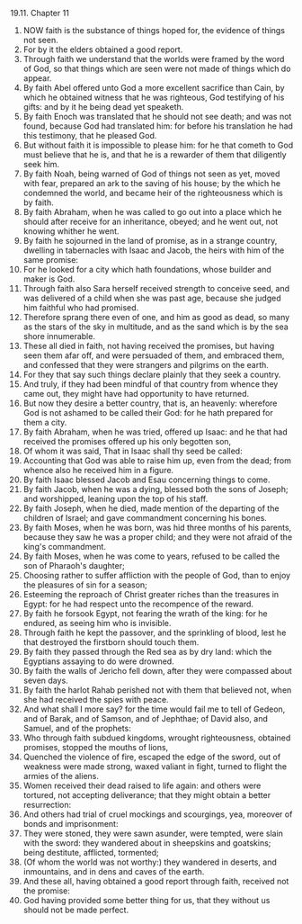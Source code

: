 19.11. Chapter 11
1. NOW faith is the substance of things hoped for, the evidence of things not seen.
2. For by it the elders obtained a good report.
3. Through faith we understand that the worlds were framed by the word of God, so that things which are seen were not made of things which do appear.
4. By faith Abel offered unto God a more excellent sacrifice than Cain, by which he obtained witness that he was righteous, God testifying of his gifts: and by it he being dead yet speaketh.
5. By faith Enoch was translated that he should not see death; and was not found, because God had translated him: for before his translation he had this testimony, that he pleased God.
6. But without faith it is impossible to please him: for he that cometh to God must believe that he is, and that he is a rewarder of them that diligently seek him.
7. By faith Noah, being warned of God of things not seen as yet, moved with fear, prepared an ark to the saving of his house; by the which he condemned the world, and became heir of the righteousness which is by faith.
8. By faith Abraham, when he was called to go out into a place which he should after receive for an inheritance, obeyed; and he went out, not knowing whither he went.
9. By faith he sojourned in the land of promise, as in a strange country, dwelling in tabernacles with Isaac and Jacob, the heirs with him of the same promise:
10. For he looked for a city which hath foundations, whose builder and maker is God.
11. Through faith also Sara herself received strength to conceive seed, and was delivered of a child when she was past age, because she judged him faithful who had promised.
12. Therefore sprang there even of one, and him as good as dead, so many as the stars of the sky in multitude, and as the sand which is by the sea shore innumerable.
13. These all died in faith, not having received the promises, but having seen them afar off, and were persuaded of them, and embraced them, and confessed that they were strangers and pilgrims on the earth.
14. For they that say such things declare plainly that they seek a country.
15. And truly, if they had been mindful of that country from whence they came out, they might have had opportunity to have returned.
16. But now they desire a better country, that is, an heavenly: wherefore God is not ashamed to be called their God: for he hath prepared for them a city.
17. By faith Abraham, when he was tried, offered up Isaac: and he that had received the promises offered up his only begotten son,
18. Of whom it was said, That in Isaac shall thy seed be called:
19. Accounting that God was able to raise him up, even from the dead; from whence also he received him in a figure.
20. By faith Isaac blessed Jacob and Esau concerning things to come.
21. By faith Jacob, when he was a dying, blessed both the sons of Joseph; and worshipped, leaning upon the top of his staff.
22. By faith Joseph, when he died, made mention of the departing of the children of Israel; and gave commandment concerning his bones.
23. By faith Moses, when he was born, was hid three months of his parents, because they saw he was a proper child; and they were not afraid of the king's commandment.
24. By faith Moses, when he was come to years, refused to be called the son of Pharaoh's daughter;
25. Choosing rather to suffer affliction with the people of God, than to enjoy the pleasures of sin for a season;
26. Esteeming the reproach of Christ greater riches than the treasures in Egypt: for he had respect unto the recompence of the reward.
27. By faith he forsook Egypt, not fearing the wrath of the king: for he endured, as seeing him who is invisible.
28. Through faith he kept the passover, and the sprinkling of blood, lest he that destroyed the firstborn should touch them.
29. By faith they passed through the Red sea as by dry land: which the Egyptians assaying to do were drowned.
30. By faith the walls of Jericho fell down, after they were compassed about seven days.
31. By faith the harlot Rahab perished not with them that believed not, when she had received the spies with peace.
32. And what shall I more say? for the time would fail me to tell of Gedeon, and of Barak, and of Samson, and of Jephthae; of David also, and Samuel, and of the prophets:
33. Who through faith subdued kingdoms, wrought righteousness, obtained promises, stopped the mouths of lions,
34. Quenched the violence of fire, escaped the edge of the sword, out of weakness were made strong, waxed valiant in fight, turned to flight the armies of the aliens.
35. Women received their dead raised to life again: and others were tortured, not accepting deliverance; that they might obtain a better resurrection:
36. And others had trial of cruel mockings and scourgings, yea, moreover of bonds and imprisonment:
37. They were stoned, they were sawn asunder, were tempted, were slain with the sword: they wandered about in sheepskins and goatskins; being destitute, afflicted, tormented;
38. (Of whom the world was not worthy:) they wandered in deserts, and inmountains, and in dens and caves of the earth.
39. And these all, having obtained a good report through faith, received not the promise:
40. God having provided some better thing for us, that they without us should not be made perfect.

